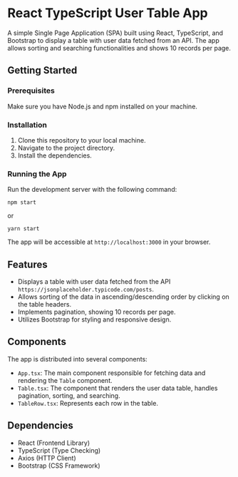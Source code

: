 # React TypeScript User Table App

A simple Single Page Application (SPA) built using React, TypeScript, and Bootstrap to display a table with user data fetched from an API. The app allows sorting and searching functionalities and shows 10 records per page.

## Getting Started

### Prerequisites

Make sure you have Node.js and npm installed on your machine.

### Installation

1. Clone this repository to your local machine.
2. Navigate to the project directory.
3. Install the dependencies.

### Running the App

Run the development server with the following command:

```npm start```

or

```yarn start```


The app will be accessible at `http://localhost:3000` in your browser.

## Features

- Displays a table with user data fetched from the API `https://jsonplaceholder.typicode.com/posts`.
- Allows sorting of the data in ascending/descending order by clicking on the table headers.
- Implements pagination, showing 10 records per page.
- Utilizes Bootstrap for styling and responsive design.

## Components

The app is distributed into several components:

- `App.tsx`: The main component responsible for fetching data and rendering the `Table` component.
- `Table.tsx`: The component that renders the user data table, handles pagination, sorting, and searching.
- `TableRow.tsx`: Represents each row in the table.

## Dependencies

- React (Frontend Library)
- TypeScript (Type Checking)
- Axios (HTTP Client)
- Bootstrap (CSS Framework)






